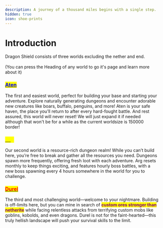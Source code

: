 ```yaml
---
description: A journey of a thousand miles begins with a single step.
hidden: true
icon: shoe-prints
---
```


# Introduction

Dragon Shield consists of three worlds excluding the nether and end. \
\
(You can press the Heading of any world to go it's page and learn more about it)

### [<mark style="color:blue;">Aten</mark>](modded-survival/about-aten.md)

The first and easiest world, perfect for building your base and starting your adventure. Explore naturally generating dungeons and encounter adorable new creatures like boars, buffalo, penguins, and more! Aten is your safe haven, the place you’ll return to after every hard-fought battle. And rest assured, this world will never reset! We will just expand it if needed although that won't be for a while as the current worldsize is 150000 border!

### [<mark style="color:yellow;">Arg</mark>](modded-survival/about-arg/)

Our second world is a resource-rich dungeon realm! While you can’t build here, you’re free to break and gather all the resources you need. Dungeons spawn more frequently, offering fresh loot with each adventure. Arg resets monthly to keep things exciting, and features hourly boss battles, with a new boss spawning every 4 hours somewhere in the world for you to challenge.

### [<mark style="color:red;">Durel</mark>](introduction.md#durel)

The third and most challenging world—welcome to your nightmare. Building is off-limits here, but you can mine in search of <mark style="color:purple;">**custom ores stronger than netherite**</mark> while facing relentless attacks from terrifying custom mobs like goblins, kobolds, and even dragons. Durel is not for the faint-hearted—this truly hellish landscape will push your survival skills to the limit.



